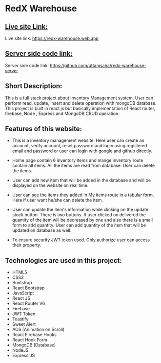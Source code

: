 # RedX Warehouse

## [Live site Link:](https://redx-warehouse.web.app)
Live site link: https://redx-warehouse.web.app
## [Server side code link:](https://github.com/uttamsaha/redx-warehouse-server) 
Server side code link: https://github.com/uttamsaha/redx-warehouse-server
## Short Description:
This is a full stack project about Inventory Management system. User can perform read, update, insert and delete operation with mongoDB database. This project is built in react js but basically implementation of React router, firebase, Node , Express and MongoDB CRUD operation. 

## Features of this website:
* This is a inventory management website. Here user can create an account, verify account, reset password and login using registered email and password or user can login with google and github directly.

* Home page contain 6 inventory items and mange inventory route contain all items. All the items are read from database. User can delete the items.
* User can add new item that will be added in the database and will be displayed on the website on real time.
* User can see the items they added in My items route in a tabular form. Here if user want he/she can delete the item.

* User can update the item's information while clicking on the update stock button. There is two buttons. If user clicked on delivered the quantity of the item will be decreased by one and also there is a small form to add quantity. User can add quantity of the item that will be updated on database as well.

* To ensure security JWT token used. Only authorize user can access their property.
## Technologies are used in this project:
* HTML5
* CSS3
* Bootstrap
* React Bootstrap
* JavaScript
* React JS
* React Router V6
* Firebase
* JWT Token
* Toastify
* Sweet Alert
* AOS (Animation on Scroll)
* React Firebase Hooks
* React Hook Form
* MongoDB (Database)
* NodeJS
* Express JS

